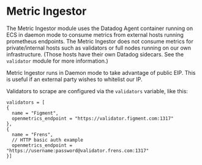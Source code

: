 # Metric Ingestor

The Metric Ingestor module uses the Datadog Agent container running on ECS in daemon mode to
consume metrics from external hosts running prometheus endpoints. The Metric Ingestor does not
consume metrics for private/internal hosts such as validators or full nodes running on our
own infrastructure. (Those hosts have their own Datadog sidecars. See the `validator` module for
more information.)

Metric Ingestor runs in Daemon mode to take advantage of public EIP. This is useful if an external
party wishes to whitelist our IP.

Validators to scrape are configured via the `validators` variable, like this:

```hcl
validators = [
{
  name = "Figment",
  openmetrics_endpoint = "https://validator.figment.com:1317"
},
{
  name = "Frens",
  // HTTP basic auth example
  openmetrics_endpoint = "https://username:password@validator.frens.com:1317"
}]
```
